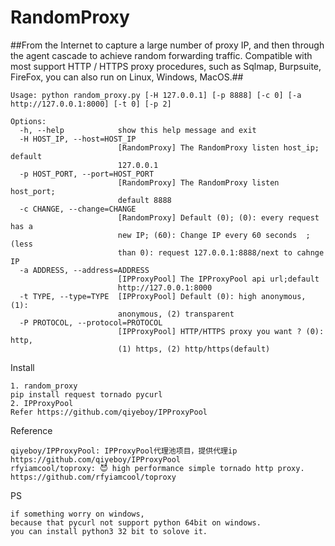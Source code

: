 # RandomProxy


##From the Internet to capture a large number of proxy IP, and then through the agent cascade to achieve random forwarding traffic. Compatible with most support HTTP / HTTPS proxy procedures, such as Sqlmap, Burpsuite, FireFox, you can also run on Linux, Windows, MacOS.##
```
Usage: python random_proxy.py [-H 127.0.0.1] [-p 8888] [-c 0] [-a http://127.0.0.1:8000] [-t 0] [-p 2]

Options:
  -h, --help            show this help message and exit
  -H HOST_IP, --host=HOST_IP
                        [RandomProxy] The RandomProxy listen host_ip; default
                        127.0.0.1
  -p HOST_PORT, --port=HOST_PORT
                        [RandomProxy] The RandomProxy listen host_port;
                        default 8888
  -c CHANGE, --change=CHANGE
                        [RandomProxy] Default (0); (0): every request has a
                        new IP; (60): Change IP every 60 seconds  ;  (less
                        than 0): request 127.0.0.1:8888/next to cahnge IP
  -a ADDRESS, --address=ADDRESS
                        [IPProxyPool] The IPProxyPool api url;default
                        http://127.0.0.1:8000
  -t TYPE, --type=TYPE  [IPProxyPool] Default (0): high anonymous, (1):
                        anonymous, (2) transparent
  -P PROTOCOL, --protocol=PROTOCOL
                        [IPProxyPool] HTTP/HTTPS proxy you want ? (0): http,
                        (1) https, (2) http/https(default)
```
Install 
```
1. random_proxy
pip install request tornado pycurl
2. IPProxyPool
Refer https://github.com/qiyeboy/IPProxyPool
```

Reference
```
qiyeboy/IPProxyPool: IPProxyPool代理池项目，提供代理ip
https://github.com/qiyeboy/IPProxyPool
rfyiamcool/toproxy: 😈 high performance simple tornado http proxy.
https://github.com/rfyiamcool/toproxy
```
PS
```
if something worry on windows,
because that pycurl not support python 64bit on windows.
you can install python3 32 bit to solove it.

```

